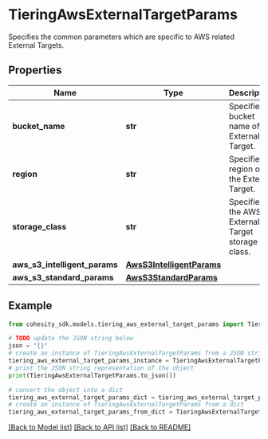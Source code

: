 # TieringAwsExternalTargetParams

Specifies the common parameters which are specific to AWS related External Targets.

## Properties

Name | Type | Description | Notes
------------ | ------------- | ------------- | -------------
**bucket_name** | **str** | Specifies bucket name of the External Target. | 
**region** | **str** | Specifies region of the External Target. | 
**storage_class** | **str** | Specifies the AWS External Target storage class. | 
**aws_s3_intelligent_params** | [**AwsS3IntelligentParams**](AwsS3IntelligentParams.md) |  | [optional] 
**aws_s3_standard_params** | [**AwsS3StandardParams**](AwsS3StandardParams.md) |  | [optional] 

## Example

```python
from cohesity_sdk.models.tiering_aws_external_target_params import TieringAwsExternalTargetParams

# TODO update the JSON string below
json = "{}"
# create an instance of TieringAwsExternalTargetParams from a JSON string
tiering_aws_external_target_params_instance = TieringAwsExternalTargetParams.from_json(json)
# print the JSON string representation of the object
print(TieringAwsExternalTargetParams.to_json())

# convert the object into a dict
tiering_aws_external_target_params_dict = tiering_aws_external_target_params_instance.to_dict()
# create an instance of TieringAwsExternalTargetParams from a dict
tiering_aws_external_target_params_from_dict = TieringAwsExternalTargetParams.from_dict(tiering_aws_external_target_params_dict)
```
[[Back to Model list]](../README.md#documentation-for-models) [[Back to API list]](../README.md#documentation-for-api-endpoints) [[Back to README]](../README.md)


